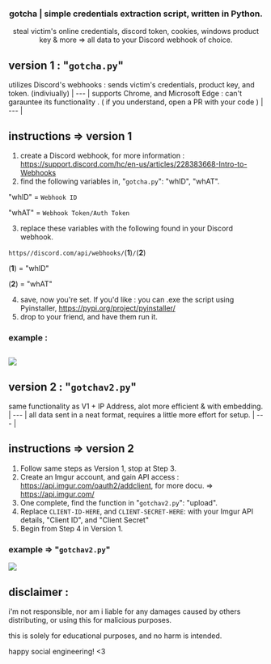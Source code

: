   <h3 align="center">gotcha | simple credentials extraction script, written in Python.</h3>
  <p align="center">
    steal victim's online credentials, discord token, cookies, windows product key & more => all data to your Discord webhook of choice.
  
## version 1 : "`gotcha.py`"

utilizes Discord's webhooks : sends victim's credentials, product key, and token. (indiviually)
| --- |
supports Chrome, and Microsoft Edge : can't garauntee its functionality .
( if you understand, open a PR with your code )
| --- |
## instructions => version 1

1. create a Discord webhook, for more information : https://support.discord.com/hc/en-us/articles/228383668-Intro-to-Webhooks
2. find the following variables in, "`gotcha.py`": "whID", "whAT".

"whID" = `Webhook ID`

"whAT" = `Webhook Token/Auth Token`

3. replace these variables with the following found in your Discord webhook.

`https//discord.com/api/webhooks/`(**1**)`/`(**2**)

(**1**) = "whID"

(**2**) = "whAT"

4. save, now you're set. If you'd like : you can .exe the script using Pyinstaller, https://pypi.org/project/pyinstaller/
5. drop to your friend, and have them run it.

### example :
![](https://cdn.discordapp.com/attachments/796598097986715668/797299038536990760/example.png)
---------------------------------------------------

## version 2 : "`gotchav2.py`"
same functionality as V1 + IP Address, alot more efficient & with embedding.
| --- |
all data sent in a neat format, requires a little more effort for setup.
| --- |

## instructions => version 2

1. Follow same steps as Version 1, stop at Step 3.
2. Create an Imgur account, and gain API access : https://api.imgur.com/oauth2/addclient, for more docu. => https://api.imgur.com/
3. One complete, find the function in "`gotchav2.py`": "upload".
4. Replace `CLIENT-ID-HERE`, and `CLIENT-SECRET-HERE`: with your Imgur API details, "Client ID", and "Client Secret"
5. Begin from Step 4 in Version 1.

### example => "`gotchav2.py`"
![](https://cdn.discordapp.com/attachments/799822588296691752/800068801412202516/Capture.PNG)

## disclaimer : 
i'm not responsible, nor am i liable for any damages caused by others distributing, or using this for malicious purposes.

this is solely for educational purposes, and no harm is intended.

happy social engineering! <3
